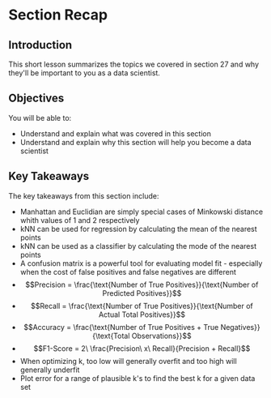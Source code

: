 
# Section Recap

## Introduction

This short lesson summarizes the topics we covered in section 27 and why they'll be important to you as a data scientist.

## Objectives
You will be able to:
* Understand and explain what was covered in this section
* Understand and explain why this section will help you become a data scientist

## Key Takeaways

The key takeaways from this section include:
* Manhattan and Euclidian are simply special cases of Minkowski distance whith values of 1 and 2 respectively
* kNN can be used for regression by calculating the mean of the nearest points
* kNN can be used as a classifier by calculating the mode of the nearest points 
* A confusion matrix is a powerful tool for evaluating model fit - especially when the cost of false positives and false negatives are different
* $$Precision = \frac{\text{Number of True Positives}}{\text{Number of Predicted Positives}}$$
* $$Recall = \frac{\text{Number of True Positives}}{\text{Number of Actual Total Positives}}$$
* $$Accuracy = \frac{\text{Number of True Positives + True Negatives}}{\text{Total Observations}}$$
* $$F1-Score = 2\ \frac{Precision\ x\ Recall}{Precision + Recall}$$
* When optimizing k, too low will generally overfit and too high will generally underfit
* Plot error for a range of plausible k's to find the best k for a given data set

